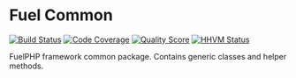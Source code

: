 # Fuel Common

[![Build Status](https://img.shields.io/travis/fuelphp/common.svg?style=flat-square)](https://travis-ci.org/fuelphp/common)
[![Code Coverage](https://img.shields.io/scrutinizer/coverage/g/fuelphp/common.svg?style=flat-square)](https://scrutinizer-ci.com/g/fuelphp/common)
[![Quality Score](https://img.shields.io/scrutinizer/g/fuelphp/common.svg?style=flat-square)](https://scrutinizer-ci.com/g/fuelphp/common)
[![HHVM Status](https://img.shields.io/hhvm/fuelphp/common.svg?style=flat-square)](http://hhvm.h4cc.de/package/fuelphp/common)

FuelPHP framework common package. Contains generic classes and helper methods.
